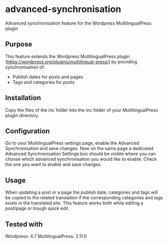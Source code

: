 # advanced-synchronisation
Advanced synchronisation feature for the Wordpress MultilingualPress plugin

## Purpose
This feature extends the Wordpress MultilingualPress plugin (https://wordpress.org/plugins/multilingual-press/) by providing synchronisation of:
* Publish dates for posts and pages
* Tags and categories for posts

## Installation
Copy the files of the inc folder into the inc folder of your MultilingualPress plugin directory.

## Configuration
Go to your MultilingualPress settings page, enable the Advanced Synchronisation and save changes. Now on the same page a dedicated Advanced Synchronisation Settings box should be visible where you can choose which advanced synchronisation you would like to enable. Check the one you want to enable and save changes.

## Usage
When updating a post or a page the publish date, categories and tags will be copied to the related translation if the corresponding categories and tags exists in the translated site. This feature works both while editing a post/page or trough quick edit.

## Tested with
Wordpress: 4.7
MultilingualPress: 2.11.0
